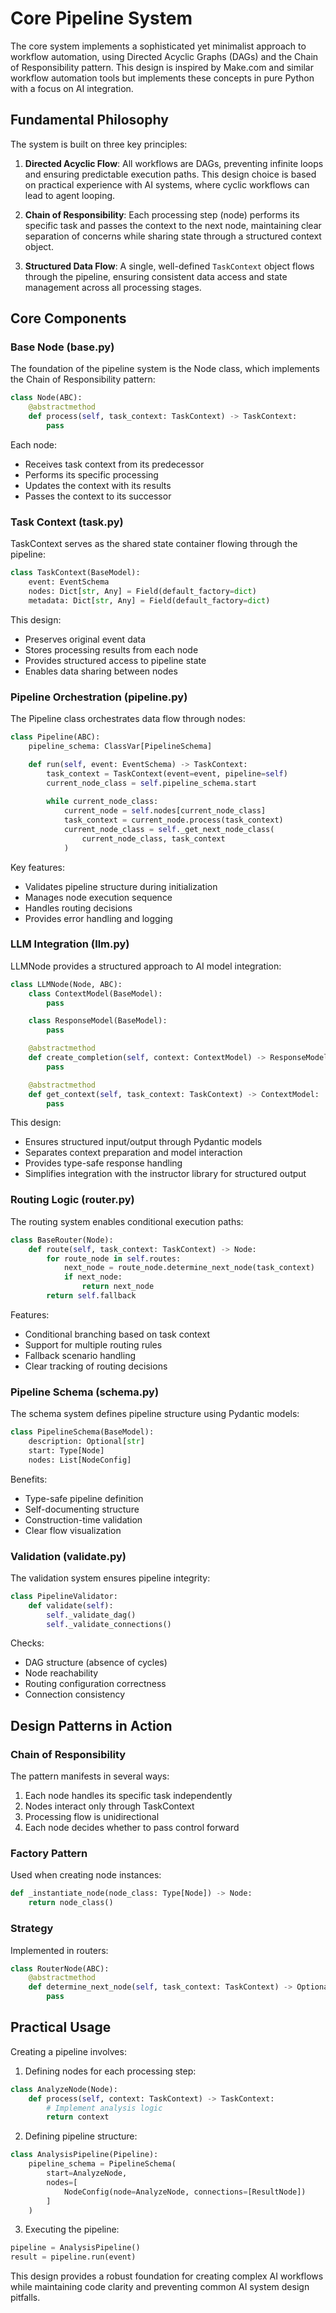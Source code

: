 # Core Pipeline System

The core system implements a sophisticated yet minimalist approach to workflow automation, using Directed Acyclic Graphs (DAGs) and the Chain of Responsibility pattern. This design is inspired by Make.com and similar workflow automation tools but implements these concepts in pure Python with a focus on AI integration.

## Fundamental Philosophy

The system is built on three key principles:

1. **Directed Acyclic Flow**: All workflows are DAGs, preventing infinite loops and ensuring predictable execution paths. This design choice is based on practical experience with AI systems, where cyclic workflows can lead to agent looping.

2. **Chain of Responsibility**: Each processing step (node) performs its specific task and passes the context to the next node, maintaining clear separation of concerns while sharing state through a structured context object.

3. **Structured Data Flow**: A single, well-defined `TaskContext` object flows through the pipeline, ensuring consistent data access and state management across all processing stages.

## Core Components

### Base Node (base.py)

The foundation of the pipeline system is the Node class, which implements the Chain of Responsibility pattern:

```python
class Node(ABC):
    @abstractmethod
    def process(self, task_context: TaskContext) -> TaskContext:
        pass
```
Each node:

- Receives task context from its predecessor
- Performs its specific processing
- Updates the context with its results
- Passes the context to its successor

### Task Context (task.py)

TaskContext serves as the shared state container flowing through the pipeline:

```python
class TaskContext(BaseModel):
    event: EventSchema
    nodes: Dict[str, Any] = Field(default_factory=dict)
    metadata: Dict[str, Any] = Field(default_factory=dict)
```
This design:

- Preserves original event data
- Stores processing results from each node
- Provides structured access to pipeline state
- Enables data sharing between nodes

### Pipeline Orchestration (pipeline.py)

The Pipeline class orchestrates data flow through nodes:

```python
class Pipeline(ABC):
    pipeline_schema: ClassVar[PipelineSchema]

    def run(self, event: EventSchema) -> TaskContext:
        task_context = TaskContext(event=event, pipeline=self)
        current_node_class = self.pipeline_schema.start
        
        while current_node_class:
            current_node = self.nodes[current_node_class]
            task_context = current_node.process(task_context)
            current_node_class = self._get_next_node_class(
                current_node_class, task_context
            )
```
Key features:

- Validates pipeline structure during initialization
- Manages node execution sequence
- Handles routing decisions
- Provides error handling and logging

### LLM Integration (llm.py)

LLMNode provides a structured approach to AI model integration:

```python
class LLMNode(Node, ABC):
    class ContextModel(BaseModel):
        pass

    class ResponseModel(BaseModel):
        pass

    @abstractmethod
    def create_completion(self, context: ContextModel) -> ResponseModel:
        pass

    @abstractmethod
    def get_context(self, task_context: TaskContext) -> ContextModel:
        pass
```
This design:

- Ensures structured input/output through Pydantic models
- Separates context preparation and model interaction
- Provides type-safe response handling
- Simplifies integration with the instructor library for structured output

### Routing Logic (router.py)

The routing system enables conditional execution paths:

```python
class BaseRouter(Node):
    def route(self, task_context: TaskContext) -> Node:
        for route_node in self.routes:
            next_node = route_node.determine_next_node(task_context)
            if next_node:
                return next_node
        return self.fallback
```
Features:

- Conditional branching based on task context
- Support for multiple routing rules
- Fallback scenario handling
- Clear tracking of routing decisions

### Pipeline Schema (schema.py)

The schema system defines pipeline structure using Pydantic models:

```python
class PipelineSchema(BaseModel):
    description: Optional[str]
    start: Type[Node]
    nodes: List[NodeConfig]
```
Benefits:

- Type-safe pipeline definition
- Self-documenting structure
- Construction-time validation
- Clear flow visualization

### Validation (validate.py)

The validation system ensures pipeline integrity:

```python
class PipelineValidator:
    def validate(self):
        self._validate_dag()
        self._validate_connections()
```
Checks:

- DAG structure (absence of cycles)
- Node reachability
- Routing configuration correctness
- Connection consistency

## Design Patterns in Action

### Chain of Responsibility

The pattern manifests in several ways:

1. Each node handles its specific task independently
2. Nodes interact only through TaskContext
3. Processing flow is unidirectional
4. Each node decides whether to pass control forward

### Factory Pattern

Used when creating node instances:
```python
def _instantiate_node(node_class: Type[Node]) -> Node:
    return node_class()
```

### Strategy

Implemented in routers:
```python
class RouterNode(ABC):
    @abstractmethod
    def determine_next_node(self, task_context: TaskContext) -> Optional[Node]:
        pass
```

## Practical Usage

Creating a pipeline involves:

1. Defining nodes for each processing step:
```python
class AnalyzeNode(Node):
    def process(self, context: TaskContext) -> TaskContext:
        # Implement analysis logic
        return context
```

2. Defining pipeline structure:
```python
class AnalysisPipeline(Pipeline):
    pipeline_schema = PipelineSchema(
        start=AnalyzeNode,
        nodes=[
            NodeConfig(node=AnalyzeNode, connections=[ResultNode])
        ]
    )
```

3. Executing the pipeline:
```python
pipeline = AnalysisPipeline()
result = pipeline.run(event)
```

This design provides a robust foundation for creating complex AI workflows while maintaining code clarity and preventing common AI system design pitfalls. 